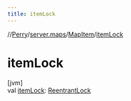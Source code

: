 ```yaml
---
title: itemLock
---
```

//[Perry](../../../index.html)/[server.maps](../index.html)/[MapItem](index.html)/[itemLock](item-lock.html)



# itemLock



[jvm]\
val [itemLock](item-lock.html): [ReentrantLock](https://docs.oracle.com/javase/8/docs/api/java/util/concurrent/locks/ReentrantLock.html)




